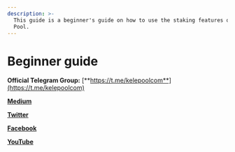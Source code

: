 ```yaml
---
description: >-
  This guide is a beginner's guide on how to use the staking features of Kele
  Pool.
---
```


# Beginner guide

**Official Telegram Group:** [**https://t.me/kelepoolcom**](https://t.me/kelepoolcom)

[**Medium**](https://medium.com/@kelepool)

[**Twitter**](https://twitter.com/PoolCola)

[**Facebook**](https://www.facebook.com/KelePool/)

[**YouTube**](https://www.youtube.com/channel/UC41u9bo8U8UYNO\_rJ6pb8GQ)
